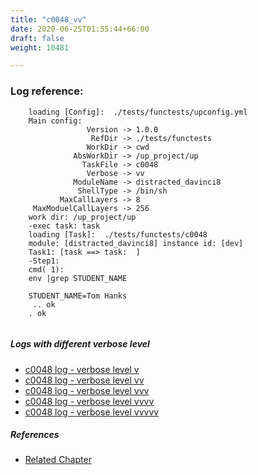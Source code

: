 ```yaml
---
title: "c0048_vv"
date: 2020-06-25T01:55:44+66:00
draft: false
weight: 10481

---
```


### Log reference: <no value>

```
    loading [Config]:  ./tests/functests/upconfig.yml
    Main config:
                 Version -> 1.0.0
                  RefDir -> ./tests/functests
                 WorkDir -> cwd
              AbsWorkDir -> /up_project/up
                TaskFile -> c0048
                 Verbose -> vv
              ModuleName -> distracted_davinci8
               ShellType -> /bin/sh
           MaxCallLayers -> 8
     MaxModuelCallLayers -> 256
    work dir: /up_project/up
    -exec task: task
    loading [Task]:  ./tests/functests/c0048
    module: [distracted_davinci8] instance id: [dev]
    Task1: [task ==> task:  ]
    -Step1:
    cmd( 1):
    env |grep STUDENT_NAME
    
    STUDENT_NAME=Tom Hanks
     .. ok
    . ok
    
```

##### Logs with different verbose level
* [c0048 log - verbose level v](../../logs/c0048_v)
* [c0048 log - verbose level vv](../../logs/c0048_vv)
* [c0048 log - verbose level vvv](../../logs/c0048_vvv)
* [c0048 log - verbose level vvvv](../../logs/c0048_vvvv)
* [c0048 log - verbose level vvvvv](../../logs/c0048_vvvvv)

##### References
* [Related Chapter](../../env-vars/c0048)
